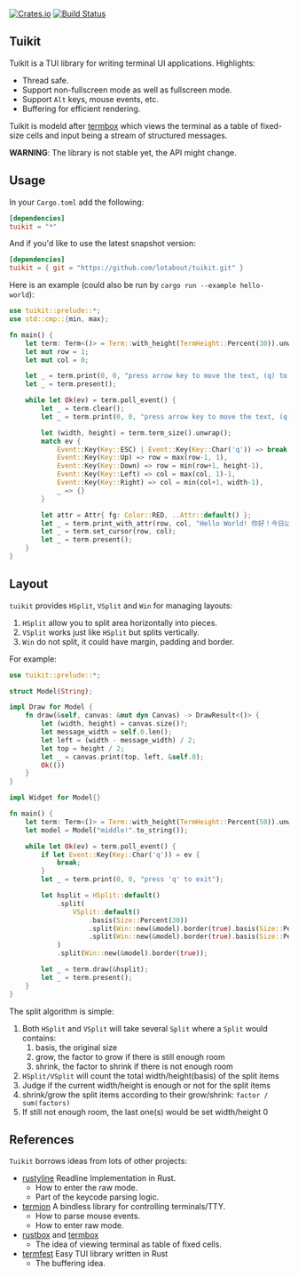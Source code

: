 [![Crates.io](https://img.shields.io/crates/v/tuikit.svg)](https://crates.io/crates/tuikit) [![Build Status](https://github.com/lotabout/tuikit/workflows/Build%20&%20Test/badge.svg)](https://github.com/lotabout/tuikit/actions?query=workflow%3A%22Build+%26+Test%22)

## Tuikit

Tuikit is a TUI library for writing terminal UI applications. Highlights:

- Thread safe.
- Support non-fullscreen mode as well as fullscreen mode.
- Support `Alt` keys, mouse events, etc.
- Buffering for efficient rendering.

Tuikit is modeld after [termbox](https://github.com/nsf/termbox) which views the
terminal as a table of fixed-size cells and input being a stream of structured
messages.

**WARNING**: The library is not stable yet, the API might change.

## Usage

In your `Cargo.toml` add the following:

```toml
[dependencies]
tuikit = "*"
```

And if you'd like to use the latest snapshot version:

```toml
[dependencies]
tuikit = { git = "https://github.com/lotabout/tuikit.git" }
```

Here is an example (could also be run by `cargo run --example hello-world`):

```rust
use tuikit::prelude::*;
use std::cmp::{min, max};

fn main() {
    let term: Term<()> = Term::with_height(TermHeight::Percent(30)).unwrap();
    let mut row = 1;
    let mut col = 0;

    let _ = term.print(0, 0, "press arrow key to move the text, (q) to quit");
    let _ = term.present();

    while let Ok(ev) = term.poll_event() {
        let _ = term.clear();
        let _ = term.print(0, 0, "press arrow key to move the text, (q) to quit");

        let (width, height) = term.term_size().unwrap();
        match ev {
            Event::Key(Key::ESC) | Event::Key(Key::Char('q')) => break,
            Event::Key(Key::Up) => row = max(row-1, 1),
            Event::Key(Key::Down) => row = min(row+1, height-1),
            Event::Key(Key::Left) => col = max(col, 1)-1,
            Event::Key(Key::Right) => col = min(col+1, width-1),
            _ => {}
        }

        let attr = Attr{ fg: Color::RED, ..Attr::default() };
        let _ = term.print_with_attr(row, col, "Hello World! 你好！今日は。", attr);
        let _ = term.set_cursor(row, col);
        let _ = term.present();
    }
}
```

## Layout

`tuikit` provides `HSplit`, `VSplit` and `Win` for managing layouts:

1. `HSplit` allow you to split area horizontally into pieces.
2. `VSplit` works just like `HSplit` but splits vertically.
3. `Win` do not split, it could have margin, padding and border.

For example:

```rust
use tuikit::prelude::*;

struct Model(String);

impl Draw for Model {
    fn draw(&self, canvas: &mut dyn Canvas) -> DrawResult<()> {
        let (width, height) = canvas.size()?;
        let message_width = self.0.len();
        let left = (width - message_width) / 2;
        let top = height / 2;
        let _ = canvas.print(top, left, &self.0);
        Ok(())
    }
}

impl Widget for Model{}

fn main() {
    let term: Term<()> = Term::with_height(TermHeight::Percent(50)).unwrap();
    let model = Model("middle!".to_string());

    while let Ok(ev) = term.poll_event() {
        if let Event::Key(Key::Char('q')) = ev {
            break;
        }
        let _ = term.print(0, 0, "press 'q' to exit");

        let hsplit = HSplit::default()
            .split(
                VSplit::default()
                    .basis(Size::Percent(30))
                    .split(Win::new(&model).border(true).basis(Size::Percent(30)))
                    .split(Win::new(&model).border(true).basis(Size::Percent(30)))
            )
            .split(Win::new(&model).border(true));

        let _ = term.draw(&hsplit);
        let _ = term.present();
    }
}
```

The split algorithm is simple:

1. Both `HSplit` and `VSplit` will take several `Split` where a `Split` would
   contains:
    1. basis, the original size
    2. grow, the factor to grow if there is still enough room
    3. shrink, the factor to shrink if there is not enough room
2. `HSplit/VSplit` will count the total width/height(basis) of the split items
3. Judge if the current width/height is enough or not for the split items
4. shrink/grow the split items according to their grow/shrink: `factor / sum(factors)`
5. If still not enough room, the last one(s) would be set width/height 0

## References

`Tuikit` borrows ideas from lots of other projects:

- [rustyline](https://github.com/kkawakam/rustyline) Readline Implementation in Rust.
    - How to enter the raw mode.
    - Part of the keycode parsing logic.
- [termion](https://gitlab.redox-os.org/redox-os/termion) A bindless library for controlling terminals/TTY.
    - How to parse mouse events.
    - How to enter raw mode.
- [rustbox](https://github.com/gchp/rustbox) and [termbox](https://github.com/nsf/termbox)
    - The idea of viewing terminal as table of fixed cells.
- [termfest](https://github.com/agatan/termfest) Easy TUI library written in Rust
    - The buffering idea.

